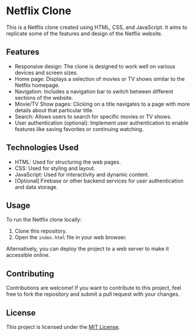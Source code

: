 # Netflix Clone

This is a Netflix clone created using HTML, CSS, and JavaScript. It aims to replicate some of the features and design of the Netflix website.


## Features
- Responsive design: The clone is designed to work well on various devices and screen sizes.
- Home page: Displays a selection of movies or TV shows similar to the Netflix homepage.
- Navigation: Includes a navigation bar to switch between different sections of the website.
- Movie/TV Show pages: Clicking on a title navigates to a page with more details about that particular title.
- Search: Allows users to search for specific movies or TV shows.
- User authentication (optional): Implement user authentication to enable features like saving favorites or continuing watching.

## Technologies Used
- HTML: Used for structuring the web pages.
- CSS: Used for styling and layout.
- JavaScript: Used for interactivity and dynamic content.
- [Optional] Firebase or other backend services for user authentication and data storage.

## Usage
To run the Netflix clone locally:
1. Clone this repository.
2. Open the `index.html` file in your web browser.

Alternatively, you can deploy the project to a web server to make it accessible online.

## Contributing
Contributions are welcome! If you want to contribute to this project, feel free to fork the repository and submit a pull request with your changes.

## License
This project is licensed under the [MIT License](LICENSE).
